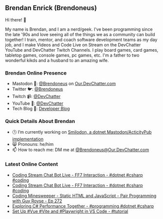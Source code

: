 ## Brendan Enrick (Brendoneus)

Hi there! 👋

My name is Brendan, and I am a nerd/geek. I've been programming since the late '90s and love seeing all of the things we as a community can build together! I train, mentor, and coach software development teams as my day job, and I make Videos and Code Live on Stream on the DevChatter YouTube and DevChatter Twitch Channels. I play board games, card games, tabletop games, console games, pc games, etc. I'm a father to two wonderful kikds and a husband to an amazing wife.

### Brendan Online Presence

- Mastodon 🐘: <a rel="me" href="https://our.devchatter.com/@brendoneus">@Brendoneus</a> on [Our.DevChatter.com](https://our.devchatter.com/about)
- Twitter 🐦: [@Brendoneus](https://twitter.com/brendoneus)
- Twitch 📹: [@DevChatter](https://www.twitch.tv/DevChatter)
- YouTube 🍎: [@DevChatter](https://www.youtube.com/c/DevChatter)
- Tech Blog 📰: [Developer Blog](https://brendoneus.com/)

### Quick Details About Brendan

- 🕒 I’m currently working on [Smilodon, a dotnet Mastodon/ActicityPub implementation](https://github.com/DevChatter/Smilodon)
- 😸 Pronouns: he/him
- 📫 How to reach me: DM me at [@Brendoneus@Our.DevChatter.com](https://our.devchatter.com/@brendoneus)

<!--
- 🌱 I’m currently learning ...
- 👯 I’m looking to collaborate on ...
- 🤔 I’m looking for help with ...
- 💬 Ask me about ...
- ⚡ Fun fact: ...
-->

### Latest Online Content
<!-- BLOG-POST-LIST:START -->
- [Coding Stream Chat Bot Live - FF7 Interaction - #dotnet #csharp #coding](https://www.youtube.com/watch?v=pyl1UL8F1xk)
- [Coding Stream Chat Bot Live - FF7 Interaction - #dotnet #csharp #coding](https://www.youtube.com/watch?v=9YBZJAz_A1s)
- [Coding Minesweeper - Static HTML and JavaScript - Pair Programming with Guy Royse -  Ep 272](https://www.youtube.com/watch?v=9ssOoL_Wj8I)
- [Exploring C# Performance Together - #programming #dotnet #csharp](https://www.youtube.com/watch?v=mP5CrkHxtKQ)
- [Set Up #Vue #Vite and #Playwright in VS Code - #tutorial](https://www.youtube.com/watch?v=-6poECSJkqs)
<!-- BLOG-POST-LIST:END -->
